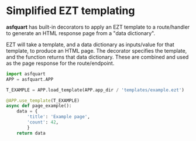 # Simplified EZT templating

**asfquart** has built-in decorators to apply an EZT template to a route/handler
to generate an HTML response page from a "data dictionary".

EZT will take a template, and a data dictionary as inputs/value for that
template, to produce an HTML page. The decorator specifies the template,
and the function returns that data dictionary. These are combined and
used as the page response for the route/endpoint.

~~~python
import asfquart
APP = asfquart.APP

T_EXAMPLE = APP.load_template(APP.app_dir / 'templates/example.ezt')

@APP.use_template(T_EXAMPLE)
async def page_example():
    data = {
        'title': 'Example page',
        'count': 42,
        }
    return data
~~~
